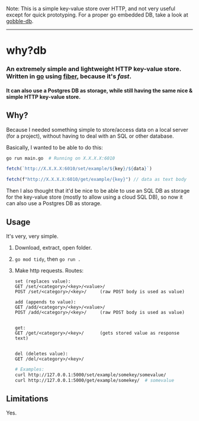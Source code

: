 Note: This is a simple key-value store over HTTP, and not very useful except for quick prototyping. For a proper go embedded DB, take a look at [gobble-db](https://github.com/blobbybilb/gobble-db).

---

# why?db

### An extremely simple and lightweight HTTP key-value store. Written in [go](https://github.com/golang/go) using [fiber](https://github.com/gofiber/fiber), because it's _fast_.

#### It can also use a Postgres DB as storage, while still having the same nice & simple HTTP key-value store.

## Why?

Because I needed something simple to store/access data on a local server (for a project), without having to deal with an SQL or other database.

Basically, I wanted to be able to do this:

```bash
go run main.go  # Running on X.X.X.X:6010
```

```javascript
fetch(`http://X.X.X.X:6010/set/example/${key}/${data}`)

fetch(f"http://X.X.X.X:6010/get/example/{key}") // data as text body
```

Then I also thought that it'd be nice to be able to use an SQL DB as storage for the key-value store (mostly to allow using a cloud SQL DB), so now it can also use a Postgres DB as storage.

## Usage

It's very, very simple.

1. Download, extract, open folder.

2. `go mod tidy`, then `go run .`

3. Make http requests. Routes:

   ```markup
   set (replaces value):
   GET /set/<category>/<key>/<value>/
   POST /set/<category>/<key>/     (raw POST body is used as value)

   add (appends to value):
   GET /add/<category>/<key>/<value>/
   POST /add/<category>/<key>/     (raw POST body is used as value)


   get:
   GET /get/<category>/<key>/      (gets stored value as response text)


   del (deletes value):
   GET /del/<category>/<key>/
   ```

   ```bash
   # Examples:
   curl http://127.0.0.1:5000/set/example/somekey/somevalue/
   curl http://127.0.0.1:5000/get/example/somekey/  # somevalue
   ```

## Limitations

Yes.
